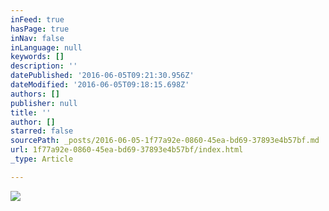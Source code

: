 ```yaml
---
inFeed: true
hasPage: true
inNav: false
inLanguage: null
keywords: []
description: ''
datePublished: '2016-06-05T09:21:30.956Z'
dateModified: '2016-06-05T09:18:15.698Z'
authors: []
publisher: null
title: ''
author: []
starred: false
sourcePath: _posts/2016-06-05-1f77a92e-0860-45ea-bd69-37893e4b57bf.md
url: 1f77a92e-0860-45ea-bd69-37893e4b57bf/index.html
_type: Article

---
```

![](https://the-grid-user-content.s3-us-west-2.amazonaws.com/d600bea0-eaed-4e60-9251-3d6467ac2ea8.jpg)